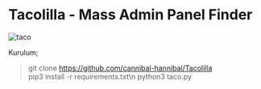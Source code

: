 # Tacolilla - Mass Admin Panel Finder

![taco](https://user-images.githubusercontent.com/116445223/199854440-5b81cefd-8bfb-4cea-b28f-d8b939035a09.png)



Kurulum;
> git clone https://github.com/cannibal-hannibal/Tacolilla<br>
> pip3 install -r requirements.txt\n
> python3 taco.py
